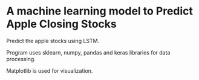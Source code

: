 # A machine learning model to Predict Apple Closing Stocks

Predict the apple stocks using LSTM.

Program uses sklearn, numpy, pandas and keras libraries for data processing.

Matplotlib is used for visualization.
